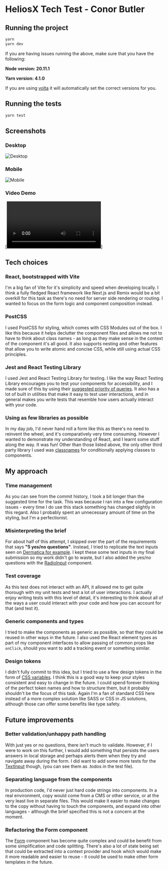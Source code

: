 # HeliosX Tech Test - Conor Butler

## Running the project

```bash
yarn
yarn dev
```

If you are having issues running the above, make sure that you have the following:

**Node version: 20.11.1**

**Yarn version: 4.1.0**

If you are using [volta](https://volta.sh/) it will automatically set the correct versions for you.

## Running the tests

```bash
yarn test
```

## Screenshots

### Desktop

![Desktop](screenshots/desktop.png)

### Mobile

![Mobile](screenshots/mobile.png)

### Video Demo

[![Video Demo](screenshots/demo.mov)]

## Tech choices

### React, bootstrapped with Vite

I'm a big fan of Vite for it's simplicity and speed when developing locally. I think a fully fledged React framework like Next.js and Remix would be a bit overkill for this task as there's no need for server side rendering or routing. I wanted to focus on the form logic and component composition instead.

### PostCSS

I used PostCSS for styling, which comes with CSS Modules out of the box. I like this because it helps declutter the component files and allows me not to have to think about class names - as long as they make sense in the context of the component it's all good. It also supports nesting and other features that allow you to write atomic and concise CSS, while still using actual CSS principles.

### Jest and React Testing Library

I used Jest and React Testing Library for testing. I like the way React Testing Library encourages you to test your components for accessibility, and I made sure of this by using their [suggested priority of queries](https://testing-library.com/docs/queries/about/#priority). It also has a lot of built in utilities that make it easy to test user interactions, and in general makes you write tests that resemble how users actually interact with your code.

### Using as few libraries as possible

In my day job, I'd never hand roll a form like this as there's no need to reinvent the wheel, and it's comparatively very time consuming. However I wanted to demonstrate my understanding of React, and I learnt some stuff along the way. It was fun! Other than those listed above, the only other third party library I used was [classnames](https://www.npmjs.com/package/classnames) for conditionally applying classes to components.

## My approach

### Time management

As you can see from the commit history, I took a bit longer than the suggested time for the task. This was because I ran into a few configuration issues - every time I do use this stack something has changed slightly in this regard. Also I probably spent an unnecessary amount of time on the styling, but I'm a perfectionist.

### Misinterpreting the brief

For about half of this attempt, I skipped over the part of the requirements that says **"5 yes/no questions"**. Instead, I tried to replicate the text inputs seen on [Dermatica for example](https://www.dermatica.co.uk/registration). I kept these some text inputs in my final submission so my work didn't go to waste, but I also added the yes/no questions with the [RadioInput](src/components/radio-input/radio-input.tsx) component.

### Test coverage

As this test does not interact with an API, it allowed me to get quite thorough with my unit tests and test a lot of user interactions. I actually enjoy writing tests with this level of detail, it's interesting to think about all of the ways a user could interact with your code and how you can account for that (and test it).

### Generic components and types

I tried to make the components as generic as possible, so that they could be reused in other ways in the future. I also used the React element types as part of my component interfaces to allow passing of common props like `onClick`, should you want to add a tracking event or something similar.

### Design tokens

I didn't fully commit to this idea, but I tried to use a few design tokens in the form of [CSS variables](src/styles/tokens.css). I think this is a good way to keep your styles consistent and easy to change in the future. I could spend forever thinking of the perfect token names and how to structure them, but it probably shouldn't be the focus of this task. Again I'm a fan of standard CSS here instead of a more complex solution like SASS or CSS in JS solutions, although those can offer some benefits like type safety.

## Future improvements

### Better validation/unhappy path handling

With just yes or no questions, there isn't much to validate. However, if I were to work on this further, I would add something that persists the users answers in local storage and perhaps alerts them when they try and navigate away during the form. I did want to add some more tests for the [TextInput](src/components/text-input/text-input.tsx) though, (you can see them as .todos in the test file).

### Separating language from the components

In production code, I'd never just hard code strings into components. In a real environment, copy would come from a CMS or other service, or at the very least live in separate files. This would make it easier to make changes to the copy without having to touch the components, and expand into other languages - although the brief specified this is not a concern at the moment.

### Refactoring the Form component

The [Form](src/components/form/form.tsx) component has become quite complex and could be benefit from some simplification and code splitting. There's also a lot of state being set that could be extracted into a context provider and hook which would make it more readable and easier to reuse - it could be used to make other form templates in the future.

